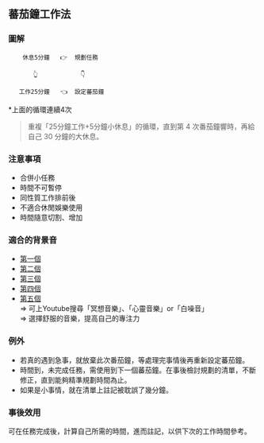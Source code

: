 ## 蕃茄鐘工作法

### 圖解
```
    休息5分鐘   👉  規劃任務

       👆            👇

   工作25分鐘   👈  設定蕃茄鐘
```
 *上面的循環連續4次

> 重複「25分鐘工作+5分鐘小休息」的循環，直到第 4 次番茄鐘響時，再給自己 30 分鐘的大休息。

### 注意事項
- 合併小任務
- 時間不可暫停
- 同性質工作排前後
- 不適合休閒娛樂使用
- 時間隨意切割、增加


### 適合的背景音
- [第一個](https://www.youtube.com/watch?v=NHwn0pszJ0I)
- [第二個](https://www.youtube.com/watch?v=XN_QD7dsiSc)
- [第三個](https://www.youtube.com/watch?v=x1rsxI2PSWQ)
- [第四個](https://www.youtube.com/watch?v=uyxuk7NNjh0)
- [第五個](https://www.youtube.com/watch?v=P-vLspksaVU)  
=> 可上Youtube搜尋「冥想音樂」、「心靈音樂」or「白噪音」  
=> 選擇舒服的音樂，提高自己的專注力


### 例外
- 若真的遇到急事，就放棄此次番茄鐘，等處理完事情後再重新設定蕃茄鐘。
- 時間到，未完成任務，需使用到下一個蕃茄鐘。在事後檢討規劃的清單，不斷修正，直到能夠精準規劃時間為止。
- 如果是小事情，就在清單上註記被耽誤了幾分鐘。

### 事後效用
可在任務完成後，計算自己所需的時間，進而註記，以供下次的工作時間參考。
